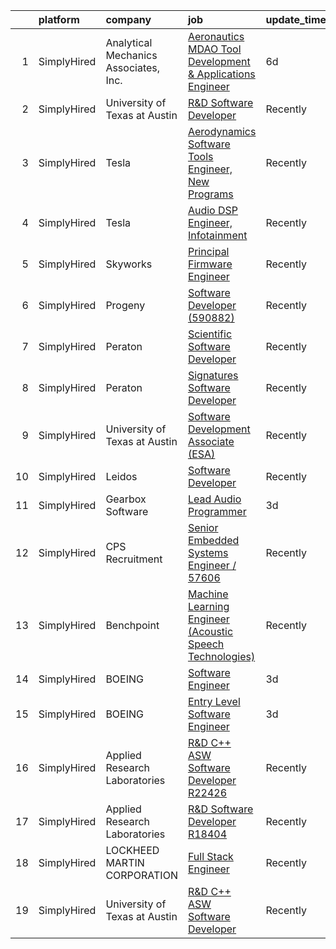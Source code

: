 

|    | platform    | company                               | job                                                                                                                                                                      | update_time   | location             |
|---:|:------------|:--------------------------------------|:-------------------------------------------------------------------------------------------------------------------------------------------------------------------------|:--------------|:---------------------|
|  1 | SimplyHired | Analytical Mechanics Associates, Inc. | [Aeronautics MDAO Tool Development & Applications Engineer](https://www.simplyhired.com/job/2NWo53n0f4MPgPOWHTFCHgbkqxq2qXxGjZu40ZenwbnFZVjiSfXFQQ?q=acoustic+developer) | 6d            | Remote               |
|  2 | SimplyHired | University of Texas at Austin         | [R&D Software Developer](https://www.simplyhired.com/job/z3l05zjTPvAwQ1MOWWWh5sNC9lqzZuq4WPTPf3GEfiJ0D1n9_G9lMg?q=acoustic+developer)                                    | Recently      | Austin, TX           |
|  3 | SimplyHired | Tesla                                 | [Aerodynamics Software Tools Engineer, New Programs](https://www.simplyhired.com/job/zO8gcthxFQqgNmwD9bdYUrhRy13Ovr3XTHhU0ibGJoZo7L7tcfLxOw?q=acoustic+developer)        | Recently      | Hawthorne, CA        |
|  4 | SimplyHired | Tesla                                 | [Audio DSP Engineer, Infotainment](https://www.simplyhired.com/job/TCu5dfyQ5a2i0gok_RJeBsz7z7UEdN-bb8A7kWTNNXGdZ-z-ZTi9pQ?q=acoustic+developer)                          | Recently      | Palo Alto, CA        |
|  5 | SimplyHired | Skyworks                              | [Principal Firmware Engineer](https://www.simplyhired.com/job/ZGlJGgEgywlKI9KZFnMzrsJKBwbi8vIqGipIJMflK1he7lo7hOi6Tg?q=acoustic+developer)                               | Recently      | Beaverton, OR        |
|  6 | SimplyHired | Progeny                               | [Software Developer (590882)](https://www.simplyhired.com/job/pNFsRKQnBK3SbtCSVoOya_W3BOYMzgFHdEx2sVW_KAGLxpbrQC5UIg?q=acoustic+developer)                               | Recently      | Canonsburg, PA       |
|  7 | SimplyHired | Peraton                               | [Scientific Software Developer](https://www.simplyhired.com/job/08OFivDkbuFcxr8XGi36-HuAeZOKe1-1TY7cTZaPPnnKkw2ZiXjNEg?q=acoustic+developer)                             | Recently      | Bethesda, MD         |
|  8 | SimplyHired | Peraton                               | [Signatures Software Developer](https://www.simplyhired.com/job/LAy6hx87sOPZG17JjchhFiGADN8tDUvKnbx0n74QaHK2qgHEZkU5ew?q=acoustic+developer)                             | Recently      | Bethesda, MD         |
|  9 | SimplyHired | University of Texas at Austin         | [Software Development Associate (ESA)](https://www.simplyhired.com/job/pi5dd2J35HRmsYFVr3thZGUfTitV_dJeTKDSTv2UZm7gW6ZoLxxU1Q?q=acoustic+developer)                      | Recently      | Austin, TX           |
| 10 | SimplyHired | Leidos                                | [Software Developer](https://www.simplyhired.com/job/LueN7O7vK-TmLVbIsuc__ySSIQ51uKu8JazsUNTY1tNFC3m23zA3dw?q=acoustic+developer)                                        | Recently      | Bethesda, MD         |
| 11 | SimplyHired | Gearbox Software                      | [Lead Audio Programmer](https://www.simplyhired.com/job/-534UmGm2RwKMmPnVt3Ec5VJpKCd79FZp_rBcbFAENJUZCx1vPbdQA?q=acoustic+developer)                                     | 3d            | Frisco, TX           |
| 12 | SimplyHired | CPS Recruitment                       | [Senior Embedded Systems Engineer / 57606](https://www.simplyhired.com/job/Q6xf5aVs0vmThWVRUFSb6kLT0VEB1de1JpjtAm81aZ9XmpZIikriYQ?q=acoustic+developer)                  | Recently      | Amherst, NY          |
| 13 | SimplyHired | Benchpoint                            | [Machine Learning Engineer (Acoustic Speech Technologies)](https://www.simplyhired.com/job/WN2les8glfJ7AlLtOUbvi8kKBo-Wq94FBAFbTFPVVkA9OBBnxZF2pQ?q=acoustic+developer)  | Recently      | Remote               |
| 14 | SimplyHired | BOEING                                | [Software Engineer](https://www.simplyhired.com/job/dcHhMvs_1Y690wYFwTQoxODZOubs9c2gq9ms-9OVHmyAEtAp8PEqnw?q=acoustic+developer)                                         | 3d            | Huntington Beach, CA |
| 15 | SimplyHired | BOEING                                | [Entry Level Software Engineer](https://www.simplyhired.com/job/RAwOrvkq_yJoY7SijwtMGBmNcmp248At8jobzffEYBk8lRBT4ssnZA?q=acoustic+developer)                             | 3d            | Seattle, WA          |
| 16 | SimplyHired | Applied Research Laboratories         | [R&D C++ ASW Software Developer R22426](https://www.simplyhired.com/job/8XP0R6LMD2rgtoekPlVM5lv487R8RZr8mtW6j4w07LPhzUDNXm6zhQ?q=acoustic+developer)                     | Recently      | Austin, TX           |
| 17 | SimplyHired | Applied Research Laboratories         | [R&D Software Developer R18404](https://www.simplyhired.com/job/18r7JogS7Izy3oa7djyZB6ATgUGFV2dHxoydMg9x-T6MT0wh4XWtww?q=acoustic+developer)                             | Recently      | Austin, TX           |
| 18 | SimplyHired | LOCKHEED MARTIN CORPORATION           | [Full Stack Engineer](https://www.simplyhired.com/job/-Qi39iaa7SjpCe_-9a4eE6Cyo2dcrK8_tA7m9tVvnCrfg04iT98l_A?q=acoustic+developer)                                       | Recently      | Manassas, VA         |
| 19 | SimplyHired | University of Texas at Austin         | [R&D C++ ASW Software Developer](https://www.simplyhired.com/job/pEQni4i9pOYw9IXH3I-IIZgzh2BAMODia4K5kiQKcErX1n4dTTq5gQ?q=acoustic+developer)                            | Recently      | Austin, TX           |